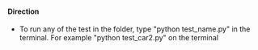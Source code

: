 #### Direction

- To run any of the test in the folder, type "python test_name.py" in the terminal.
  For example "python test_car2.py" on the terminal